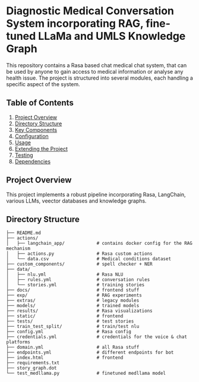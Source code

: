 # Diagnostic Medical Conversation System incorporating RAG, fine-tuned LLaMa and UMLS Knowledge Graph

This repository contains a Rasa based chat medical chat system, that can be used by anyone to gain access to medical information or analyse any health issue. The project is structured into several modules, each handling a specific aspect of the system.

## Table of Contents

1. [Project Overview](#project-overview)
2. [Directory Structure](#directory-structure)
3. [Key Components](#key-components)
4. [Configuration](#configuration)
5. [Usage](#usage)
6. [Extending the Project](#extending-the-project)
7. [Testing](#testing)
8. [Dependencies](#dependencies)

## Project Overview

This project implements a robust pipeline incorporating Rasa, LangChain, various LLMs, veector databases and knowledge graphs.

## Directory Structure

```
├── README.md
├── actions/
│   ├── langchain_app/            # contains docker config for the RAG mechanism
│   ├── actions.py                # Rasa custom actions
│   └── data.csv                  # Medical conditions dataset
├── custom_components/            # spell checker + NER  
├── data/                   
│   ├── nlu.yml                   # Rasa NLU
│   ├── rules.yml                 # conversation rules
│   └── stories.yml               # training stories
├── docs/                         # frontend stuff
├── exp/                          # RAG experiments
├── extras/                       # legacy modules
├── models/                       # trained models
├── results/                      # Rasa visualizations
├── static/                       # frontend
├── tests/                        # test stories
├── train_test_split/             # train/test nlu
├── config.yml                    # Rasa config
├── credentials.yml               # credentials for the voice & chat platforms
├── domain.yml                    # all Rasa stuff
├── endpoints.yml                 # different endpoints for bot
├── index.html                    # frontend
├── requirements.txt              
├── story_graph.dot               
└── test_medllama.py              # finetuned medllama model
```
